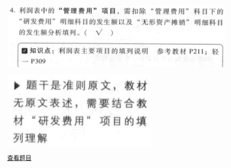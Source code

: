 ![](bfb08ba8a794d25dd8507d4433ee848d.png)

![](eacc052cdb69c022479913d29b59ecc2.png)

[查看题目](../考前模拟测试题（1）.md#340-判断)

